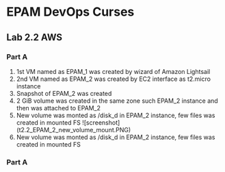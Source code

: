<h1>EPAM DevOps Curses</h1>
<h2>Lab 2.2 AWS</h2>
<h3>Part A</h3>
<ol>
<li>1st VM named as EPAM_1 was created by wizard of Amazon Lightsail
<li>2nd VM named as EPAM_2 was created by EC2 interface as t2.micro instance
<li>Snapshot of EPAM_2 was created
<li>2 GiB volume was created in the same zone such EPAM_2 instance and then was attached to EPAM_2
<li>New volume was monted as /disk_d in EPAM_2 instance, few files was created in mounted FS
![screenshot](t2.2_EPAM_2_new_volume_mount.PNG)
<li>New volume was monted as /disk_d in EPAM_2 instance, few files was created in mounted FS

</ol>

<h3>Part A</h3>
